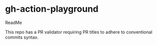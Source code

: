 # gh-action-playground
ReadMe

This repo has a PR validator requiring PR titles to adhere to conventional commits syntax.
